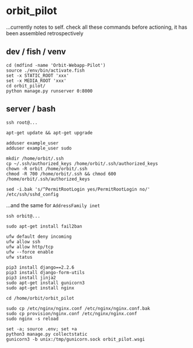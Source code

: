 # orbit_pilot

...currently notes to self. check all these commands before actioning, it has been assembled retrospectively

## dev / fish / venv

```
cd (mdfind -name 'Orbit-Webapp-Pilot')
source ./env/bin/activate.fish
set -x STATIC_ROOT 'xxx'
set -x MEDIA_ROOT 'xxx'
cd orbit_pilot/
python manage.py runserver 0:8000
```
 
## server / bash

```
ssh root@...

apt-get update && apt-get upgrade

adduser example_user
adduser example_user sudo

mkdir /home/orbit/.ssh
cp ~/.ssh/authorized_keys /home/orbit/.ssh/authorized_keys
chown -R orbit /home/orbit/.ssh
chmod -R 700 /home/orbit/.ssh && chmod 600 /home/orbit/.ssh/authorized_keys

sed -i.bak 's/^PermitRootLogin yes/PermitRootLogin no/' /etc/ssh/sshd_config
```
...and the same for `AddressFamily inet`

```
ssh orbit@...

sudo apt-get install fail2ban

ufw default deny incoming
ufw allow ssh
ufw allow http/tcp
ufw --force enable
ufw status

pip3 install django==2.2.6
pip3 install django-form-utils
pip3 install jinja2
sudo apt-get install gunicorn3
sudo apt-get install nginx

cd /home/orbit/orbit_pilot

sudo cp /etc/nginx/nginx.conf /etc/nginx/nginx.conf.bak
sudo cp provision/nginx.conf /etc/nginx/nginx.conf
sudo nginx -s reload

set -a; source .env; set +a
python3 manage.py collectstatic
gunicorn3 -b unix:/tmp/gunicorn.sock orbit_pilot.wsgi
```